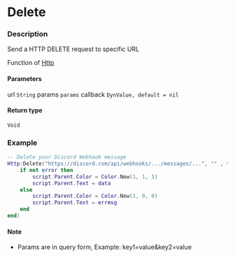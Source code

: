 # Delete
### Description
Send a HTTP DELETE request to specific URL

Function of [Http](../../)

#### Parameters
url `String`
params `params`
callback `DynValue, default = nil`

#### Return type
`Void`

### Example
```lua
-- Delete your Discord Webhook message
Http:Delete("https://discord.com/api/webhooks/.../messages/...", "" , function (data, error, errmsg)
    if not error then
        script.Parent.Color = Color.New(1, 1, 1)
        script.Parent.Text = data
    else
        script.Parent.Color = Color.New(1, 0, 0)
        script.Parent.Text = errmsg
    end
end)
```

#### Note
- Params are in query form, Example: key1=value&key2=value
